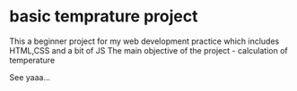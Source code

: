 # basic temprature project
This a beginner project for my web development practice which includes HTML,CSS and a bit of JS
The main objective of the project - calculation of temperature
 
 

See yaaa...